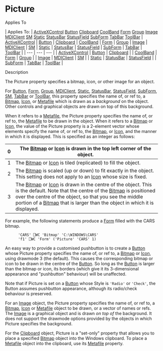 




<h1 class="heading"><span class="name">Picture</span></h1>

Applies To

| Applies To: | [ActiveXControl](./activexcontrol.md) [Button](./button.md) [Clipboard](./clipboard.md) [CoolBand](./coolband.md) [Form](./form.md) [Group](./group.md) [Image](./image.md) [MDIClient](./mdiclient.md) [SM](./sm.md) [Static](./static.md) [StatusBar](./statusbar.md) [StatusField](./statusfield.md) [SubForm](./subform.md) [TabBar](./tabbar.md) [ToolBar](./toolbar.md) | [ActiveXControl](./activexcontrol.md) | [Button](./button.md) | [Clipboard](./clipboard.md) | [CoolBand](./coolband.md) | [Form](./form.md) | [Group](./group.md) | [Image](./image.md) | [MDIClient](./mdiclient.md) | [SM](./sm.md) | [Static](./static.md) | [StatusBar](./statusbar.md) | [StatusField](./statusfield.md) | [SubForm](./subform.md) | [TabBar](./tabbar.md) | [ToolBar](./toolbar.md) |
| --- | --- | ---  |
| [ActiveXControl](./activexcontrol.md) | [Button](./button.md) | [Clipboard](./clipboard.md) |
| [CoolBand](./coolband.md) | [Form](./form.md) | [Group](./group.md) |
| [Image](./image.md) | [MDIClient](./mdiclient.md) | [SM](./sm.md) |
| [Static](./static.md) | [StatusBar](./statusbar.md) | [StatusField](./statusfield.md) |
| [SubForm](./subform.md) | [TabBar](./tabbar.md) | [ToolBar](./toolbar.md) |


Description


The Picture property specifies a bitmap, icon, or other image for an object.



For [Button](./button.md), [Form](./form.md), [Group](./group.md), [MDIClient](./mdiclient.md), [Static](./static.md), [StatusBar](./statusbar.md), [StatusField](./statusfield.md), [SubForm](./subform.md), [SM](./sm.md), [TabBar](./tabbar.md) or [ToolBar](./toolbar.md), this property specifies the name of, or ref to, a [Bitmap](./bitmap.md), [Icon](./icon.md), or [Metafile](./metafile.md) which is drawn as a *background* on the object. Other controls and graphical objects are drawn on top of this background.


When it refers to a [Metafile](./metafile.md), the Picture property specifies the name of, or ref to, the [Metafile](./metafile.md) to be drawn in the object. When it refers to a [Bitmap](./bitmap.md) or [Icon](./icon.md), the value of the Picture property is a 2-element vector whose elements specify the name of, or ref to, the [Bitmap](./bitmap.md), or [Icon](./icon.md), and the manner in which it is displayed. This is specified as an integer as follows:

| 0 | The [Bitmap](./bitmap.md) or [Icon](./icon.md) is drawn in        the top left corner of the object. |
| --- | ---  |
| 1 | The [Bitmap](./bitmap.md) or [Icon](./icon.md) is tiled (replicated) to fill the object. |
| 2 | The [Bitmap](./bitmap.md) is scaled (up or down) to fit exactly in the object. This setting does not apply to an [Icon](./icon.md) whose size is fixed. |
| 3 | The [Bitmap](./bitmap.md) or [Icon](./icon.md) is drawn in the centre of the object. This is the default. Note that the centre of the [Bitmap](./bitmap.md) is positioned over the centre of the object, so that you see the middle portion of a [Bitmap](./bitmap.md) that is larger than the object in which it is displayed. |



For example, the following statements produce a [Form](./form.md) filled with the CARS bitmap.
```apl
      'CARS' ⎕WC 'Bitmap' 'C:\WINDOWS\CARS'
      'f1' ⎕WC 'Form' ('Picture' 'CARS' 1)
```



An easy way to provide a customised pushbutton is to create a [Button](./button.md) whose Picture property specifies the name of, or ref to, a [Bitmap](./bitmap.md) or [Icon](./icon.md), using drawmode 3 (the default). This causes the corresponding bitmap or icon to be drawn in the centre of the [Button](./button.md). So long as the [Button](./button.md) is larger than the bitmap or icon, its borders (which give it its 3-dimensional appearance and "pushbutton" behaviour) will be unaffected.


Note that if Picture is set on a [Button](./button.md) whose Style is `'Radio'` or `'Check'`, the Button assumes pushbutton appearance, although its radio/check behaviour is preserved.


For an [Image](./image.md) object, the Picture property specifies the name of, or ref to, a [Bitmap](./bitmap.md), [Icon](./icon.md) or [Metafile](./metafile.md) object to be drawn, or a vector of names or refs. The [Image](./image.md) is a graphical object and is drawn *on top of* the background. It does not support the drawmode options provided by the objects in which Picture specifies the background.


For the [Clipboard](./clipboard.md) object, Picture is a "set-only" property that allows you to place a specified [Bitmap](./bitmap.md) object into the Windows clipboard. To place a [Metafile](./metafile.md) object into the clipboard, use its [Metafile](./metafile.md) property.


